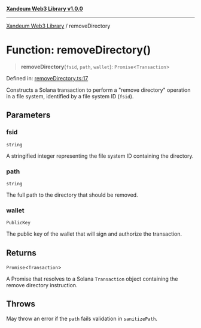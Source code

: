 [**Xandeum Web3 Library v1.0.0**](../README.md)

***

[Xandeum Web3 Library](../globals.md) / removeDirectory

# Function: removeDirectory()

> **removeDirectory**(`fsid`, `path`, `wallet`): `Promise`\<`Transaction`\>

Defined in: [removeDirectory.ts:17](https://github.com/Xandeum/test_web3/blob/main/src/removeDirectory.ts#L17)

Constructs a Solana transaction to perform a "remove directory" operation
in a  file system, identified by a file system ID (`fsid`).

## Parameters

### fsid

`string`

A stringified integer representing the file system ID containing the directory.

### path

`string`

The full path to the directory that should be removed.

### wallet

`PublicKey`

The public key of the wallet that will sign and authorize the transaction.

## Returns

`Promise`\<`Transaction`\>

A Promise that resolves to a Solana `Transaction` object containing the remove directory instruction.

## Throws

May throw an error if the `path` fails validation in `sanitizePath`.
